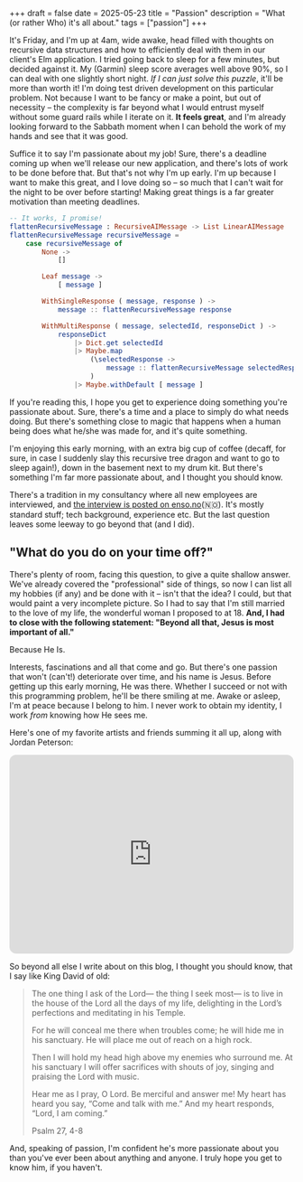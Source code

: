 +++
draft = false
date = 2025-05-23
title = "Passion"
description = "What (or rather Who) it's all about."
tags = ["passion"]
+++

It's Friday, and I'm up at 4am, wide awake, head filled with thoughts on recursive data structures and how to efficiently deal with them in our client's Elm application. I tried going back to sleep for a few minutes, but decided against it. My (Garmin) sleep score averages well above 90%, so I can deal with one slightly short night. _If I can just solve this puzzle_, it'll be more than worth it! I'm doing test driven development on this particular problem. Not because I want to be fancy or make a point, but out of necessity – the complexity is far beyond what I would entrust myself without some guard rails while I iterate on it. **It feels great**, and I'm already looking forward to the Sabbath moment when I can behold the work of my hands and see that it was good.

Suffice it to say I'm passionate about my job! Sure, there's a deadline coming up when we'll release our new application, and there's lots of work to be done before that. But that's not why I'm up early. I'm up because I want to make this great, and I love doing so – so much that I can't wait for the night to be over before starting! Making great things is a far greater motivation than meeting deadlines.

```elm
-- It works, I promise!
flattenRecursiveMessage : RecursiveAIMessage -> List LinearAIMessage
flattenRecursiveMessage recursiveMessage =
    case recursiveMessage of
        None ->
            []

        Leaf message ->
            [ message ]

        WithSingleResponse ( message, response ) ->
            message :: flattenRecursiveMessage response

        WithMultiResponse ( message, selectedId, responseDict ) ->
            responseDict
                |> Dict.get selectedId
                |> Maybe.map
                    (\selectedResponse ->
                        message :: flattenRecursiveMessage selectedResponse
                    )
                |> Maybe.withDefault [ message ]

```

If you're reading this, I hope you get to experience doing something you're passionate about. Sure, there's a time and a place to simply do what needs doing. But there's something close to magic that happens when a human being does what he/she was made for, and it's quite something.

I'm enjoying this early morning, with an extra big cup of coffee (decaff, for sure, in case I suddenly slay this recursive tree dragon and want to go to sleep again!), down in the basement next to my drum kit. But there's something I'm far more passionate about, and I thought you should know.

There's a tradition in my consultancy where all new employees are interviewed, and [the interview is posted on enso.no](https://www.enso.no/feeden/velkommen-christian)(🇳🇴). It's mostly standard stuff; tech background, experience etc. But the last question leaves some leeway to go beyond that (and I did).

## "What do you do on your time off?"

There's plenty of room, facing this question, to give a quite shallow answer. We've already covered the "professional" side of things, so now I can list all my hobbies (if any) and be done with it – isn't that the idea? I could, but that would paint a very incomplete picture. So I had to say that I'm still married to the love of my life, the wonderful woman I proposed to at 18. **And, I had to close with the following statement: "Beyond all that, Jesus is most important of all."**

Because He Is.

Interests, fascinations and all that come and go. But there's one passion that won't (can't!) deteriorate over time, and his name is Jesus. Before getting up this early morning, He was there. Whether I succeed or not with this programming problem, he'll be there smiling at me. Awake or asleep, I'm at peace because I belong to him. I never work to obtain my identity, I work _from_ knowing how He sees me.

Here's one of my favorite artists and friends summing it all up, along with Jordan Peterson:

<iframe style="border-radius:12px" src="https://open.spotify.com/embed/track/7I3gzsNzG1QSIulABo5VwQ?utm_source=generator" width="100%" height="352" frameBorder="0" allowfullscreen="" allow="autoplay; clipboard-write; encrypted-media; fullscreen; picture-in-picture" loading="lazy"></iframe>

So beyond all else I write about on this blog, I thought you should know, that I say like King David of old:

> The one thing I ask of the Lord—
> the thing I seek most—
> is to live in the house of the Lord all the days of my life,
> delighting in the Lord’s perfections
> and meditating in his Temple.
>
> For he will conceal me there when troubles come;
> he will hide me in his sanctuary.
> He will place me out of reach on a high rock.
>
> Then I will hold my head high
> above my enemies who surround me.
> At his sanctuary I will offer sacrifices with shouts of joy,
> singing and praising the Lord with music.
>
> Hear me as I pray, O Lord.
> Be merciful and answer me!
> My heart has heard you say, “Come and talk with me.”
> And my heart responds, “Lord, I am coming.”
>
> Psalm 27, 4-8

And, speaking of passion, I'm confident he's more passionate about you than you've ever been about anything and anyone. I truly hope you get to know him, if you haven't.

